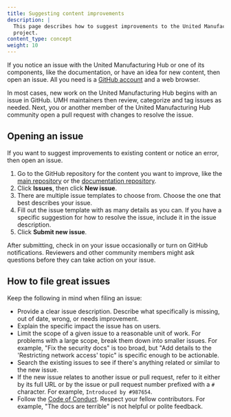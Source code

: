```yaml
---
title: Suggesting content improvements
description: |
  This page describes how to suggest improvements to the United Manufacturing Hub
  project.
content_type: concept
weight: 10
---
```


<!-- overview -->

If you notice an issue with the United Manufacturing Hub or one of its components,
like the documentation, or have an idea for new content, then open an issue. All
you need is a [GitHub account](https://github.com/join) and a web browser.

In most cases, new work on the United Manufacturing Hub begins with an issue in
GitHub. UMH maintainers then review, categorize and tag issues as needed. Next,
you or another member of the United Manufacturing Hub community open a pull
request with changes to resolve the issue.

<!-- body -->

## Opening an issue

If you want to suggest improvements to existing content or notice an error, then
open an issue.

1. Go to the GitHub repository for the content you want to improve, like the
   [main repository](https://github.com/united-manufacturing-hub/united-manufacturing-hub)
    or the [documentation repository](https://github.com/united-manufacturing-hub/umh.docs.umh.app).
2. Click **Issues**, then click **New issue**.
3. There are multiple issue templates to choose from. Choose the one that best
   describes your issue.
4. Fill out the issue template with as many details as you can. If you have a
   specific suggestion for how to resolve the issue, include it in the issue
   description.
5. Click **Submit new issue**.

After submitting, check in on your issue occasionally or turn on GitHub notifications.
Reviewers and other community members might ask questions before
they can take action on your issue.

## How to file great issues

Keep the following in mind when filing an issue:

- Provide a clear issue description. Describe what specifically is missing, out
  of date, wrong, or needs improvement.
- Explain the specific impact the issue has on users.
- Limit the scope of a given issue to a reasonable unit of work. For problems
  with a large scope, break them down into smaller issues. For example, "Fix the
  security docs" is too broad, but "Add details to the 'Restricting network access'
  topic" is specific enough to be actionable.
- Search the existing issues to see if there's anything related or similar to the
  new issue.
- If the new issue relates to another issue or pull request, refer to it
  either by its full URL or by the issue or pull request number prefixed
  with a `#` character. For example, `Introduced by #987654`.
- Follow the [Code of Conduct](https://github.com/united-manufacturing-hub/united-manufacturing-hub/blob/main/CODE_OF_CONDUCT.md).
  Respect your fellow contributors. For example, "The docs are terrible" is not
  helpful or polite feedback.
